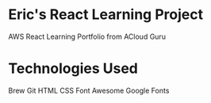 # Eric's React Learning Project
AWS React Learning Portfolio from ACloud Guru

# Technologies Used

Brew
Git
HTML
CSS
Font Awesome
Google Fonts
